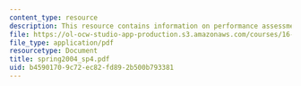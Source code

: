 ```yaml
---
content_type: resource
description: This resource contains information on performance assessment set.
file: https://ol-ocw-studio-app-production.s3.amazonaws.com/courses/16-01-unified-engineering-i-ii-iii-iv-fall-2005-spring-2006/b45901709c72ec82fd892b500b793381_spring2004_sp4.pdf
file_type: application/pdf
resourcetype: Document
title: spring2004_sp4.pdf
uid: b4590170-9c72-ec82-fd89-2b500b793381
---
```


